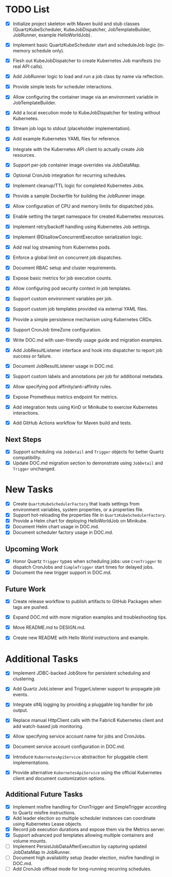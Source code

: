 # TODO List
- [x] Initialize project skeleton with Maven build and stub classes (QuartzKubeScheduler, KubeJobDispatcher, JobTemplateBuilder, JobRunner, example HelloWorldJob).
- [x] Implement basic QuartzKubeScheduler start and scheduleJob logic (in-memory schedule only).
- [x] Flesh out KubeJobDispatcher to create Kubernetes Job manifests (no real API calls).
- [x] Add JobRunner logic to load and run a job class by name via reflection.
- [x] Provide simple tests for scheduler interactions.
- [x] Allow configuring the container image via an environment variable in JobTemplateBuilder.
- [x] Add a local execution mode to KubeJobDispatcher for testing without Kubernetes.
- [x] Stream job logs to stdout (placeholder implementation).
- [x] Add example Kubernetes YAML files for reference.
- [x] Integrate with the Kubernetes API client to actually create Job resources.
- [x] Support per-job container image overrides via JobDataMap.
- [x] Optional CronJob integration for recurring schedules.
 - [x] Implement cleanup/TTL logic for completed Kubernetes Jobs.
 - [x] Provide a sample Dockerfile for building the JobRunner image.
- [x] Allow configuration of CPU and memory limits for dispatched jobs.
- [x] Enable setting the target namespace for created Kubernetes resources.
- [x] Implement retry/backoff handling using Kubernetes Job settings.
- [x] Implement @DisallowConcurrentExecution serialization logic.
- [x] Add real log streaming from Kubernetes pods.
- [x] Enforce a global limit on concurrent job dispatches.
- [x] Document RBAC setup and cluster requirements.
- [x] Expose basic metrics for job execution counts.
- [x] Allow configuring pod security context in job templates.
- [x] Support custom environment variables per job.
- [x] Support custom job templates provided via external YAML files.
- [x] Provide a simple persistence mechanism using Kubernetes CRDs.
- [x] Support CronJob timeZone configuration.
- [x] Write DOC.md with user-friendly usage guide and migration examples.

- [x] Add JobResultListener interface and hook into dispatcher to report job success or failure.
- [x] Document JobResultListener usage in DOC.md.

- [x] Support custom labels and annotations per job for additional metadata.
- [x] Allow specifying pod affinity/anti-affinity rules.
- [x] Expose Prometheus metrics endpoint for metrics.
- [x] Add integration tests using KinD or Minikube to exercise Kubernetes interactions.
- [x] Add GitHub Actions workflow for Maven build and tests.

## Next Steps
- [x] Support scheduling via `JobDetail` and `Trigger` objects for better Quartz compatibility.
- [x] Update DOC.md migration section to demonstrate using `JobDetail` and `Trigger` unchanged.

# New Tasks
- [x] Create `QuartzKubeSchedulerFactory` that loads settings from environment variables, system properties, or a properties file.
- [x] Support hot-reloading the properties file in `QuartzKubeSchedulerFactory`.
- [x] Provide a Helm chart for deploying HelloWorldJob on Minikube.
- [x] Document Helm chart usage in DOC.md.
- [x] Document scheduler factory usage in DOC.md.

## Upcoming Work
- [x] Honor Quartz `Trigger` types when scheduling jobs: use `CronTrigger` to dispatch CronJobs and `SimpleTrigger` start times for delayed jobs.
- [x] Document the new trigger support in DOC.md.

## Future Work
- [x] Create release workflow to publish artifacts to GitHub Packages when tags are pushed.
 - [x] Expand DOC.md with more migration examples and troubleshooting tips.

- [x] Move README.md to DESIGN.md.
- [x] Create new README with Hello World instructions and example.

# Additional Tasks
- [x] Implement JDBC-backed JobStore for persistent scheduling and clustering.
- [x] Add Quartz JobListener and TriggerListener support to propagate job events.
- [x] Integrate slf4j logging by providing a pluggable log handler for job output.
- [x] Replace manual HttpClient calls with the Fabric8 Kubernetes client and add watch-based job monitoring.


- [x] Allow specifying service account name for jobs and CronJobs.
- [x] Document service account configuration in DOC.md.
- [x] Introduce `KubernetesApiService` abstraction for pluggable client implementations.
- [x] Provide alternative `KubernetesApiService` using the official Kubernetes client and document customization options.

## Additional Future Tasks
 - [x] Implement misfire handling for CronTrigger and SimpleTrigger according to Quartz misfire instructions.
- [x] Add leader election so multiple scheduler instances can coordinate using Kubernetes Lease objects.
- [x] Record job execution durations and expose them via the Metrics server.
- [x] Support advanced pod templates allowing multiple containers and volume mounts.
- [ ] Implement PersistJobDataAfterExecution by capturing updated JobDataMap in JobRunner.
- [ ] Document high availability setup (leader election, misfire handling) in DOC.md.
 - [ ] Add CronJob offload mode for long-running recurring schedules.
